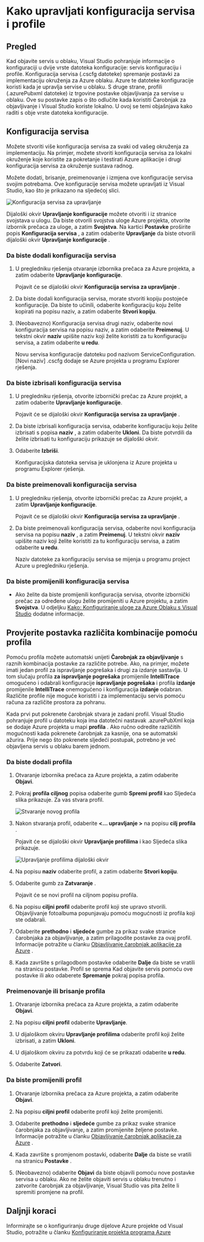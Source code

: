 <properties
   pageTitle="Kako upravljati konfiguracija servisa i profile | Microsoft Azure"
   description="Saznajte kako raditi s konfiguraciju i profili konfiguracije datoteke servisa | koji se spremanje postavki za implementaciju okruženja i objavljivanje postavke za servise u oblaku."
   services="visual-studio-online"
   documentationCenter="na"
   authors="TomArcher"
   manager="douge"
   editor="" />
<tags
   ms.service="multiple"
   ms.devlang="dotnet"
   ms.topic="article"
   ms.tgt_pltfrm="na"
   ms.workload="multiple"
   ms.date="08/15/2016"
   ms.author="tarcher" />

# <a name="how-to-manage-service-configurations-and-profiles"></a>Kako upravljati konfiguracija servisa i profile

## <a name="overview"></a>Pregled

Kad objavite servis u oblaku, Visual Studio pohranjuje informacije o konfiguraciji u dvije vrste datoteka konfiguracije: servis konfiguraciju i profile. Konfiguracija servisa (.cscfg datoteke) spremanje postavki za implementaciju okruženja za Azure oblaku. Azure te datoteke konfiguracije koristi kada je upravlja servise u oblaku. S druge strane, profili (.azurePubxml datoteke) iz trgovine postavke objavljivanja za servise u oblaku. Ove su postavke zapis o što odlučite kada koristiti Čarobnjak za objavljivanje i Visual Studio koriste lokalno. U ovoj se temi objašnjava kako raditi s obje vrste datoteka konfiguracije.

## <a name="service-configurations"></a>Konfiguracija servisa

Možete stvoriti više konfiguracija servisa za svaki od vašeg okruženja za implementaciju. Na primjer, možete stvoriti konfiguracija servisa za lokalni okruženje koje koristite za pokretanje i testirati Azure aplikacije i drugi konfiguracija servisa za okruženje sustava radnog.

Možete dodati, brisanje, preimenovanje i izmjena ove konfiguracije servisa svojim potrebama. Ove konfiguracije servisa možete upravljati iz Visual Studio, kao što je prikazano na sljedećoj slici.

![Konfiguracija servisa za upravljanje](./media/vs-azure-tools-service-configurations-and-profiles-how-to-manage/manage-service-config.png)

Dijaloški okvir **Upravljanje konfiguracije** možete otvoriti i iz stranice svojstava u ulogu. Da biste otvorili svojstva uloge Azure projekta, otvorite izbornik prečaca za uloge, a zatim **Svojstva**. Na kartici **Postavke** proširite popis **Konfiguracija servisa** , a zatim odaberite **Upravljanje** da biste otvorili dijaloški okvir **Upravljanje konfiguracije** .

### <a name="to-add-a-service-configuration"></a>Da biste dodali konfiguracija servisa

1. U pregledniku rješenja otvaranje izbornika prečaca za Azure projekta, a zatim odaberite **Upravljanje konfiguracije**.

    Pojavit će se dijaloški okvir **Konfiguracija servisa za upravljanje** .

1. Da biste dodali konfiguracija servisa, morate stvoriti kopiju postojeće konfiguracije. Da biste to učinili, odaberite konfiguraciju koju želite kopirati na popisu naziv, a zatim odaberite **Stvori kopiju**.

1. (Neobavezno) Konfiguracija servisa drugi naziv, odaberite novi konfiguracija servisa na popisu naziv, a zatim odaberite **Preimenuj**. U tekstni okvir **naziv** upišite naziv koji želite koristiti za tu konfiguraciju servisa, a zatim odaberite **u redu**.

    Novu servisa konfiguracije datoteku pod nazivom ServiceConfiguration. [Novi naziv] .cscfg dodaje se Azure projekta u programu Explorer rješenja.


### <a name="to-delete-a-service-configuration"></a>Da biste izbrisali konfiguracija servisa

1. U pregledniku rješenja, otvorite izbornički prečac za Azure projekt, a zatim odaberite **Upravljanje konfiguracije**.

    Pojavit će se dijaloški okvir **Konfiguracija servisa za upravljanje** .

1. Da biste izbrisali konfiguracija servisa, odaberite konfiguraciju koju želite izbrisati s popisa **naziv** , a zatim odaberite **Ukloni**. Da biste potvrdili da želite izbrisati tu konfiguraciju prikazuje se dijaloški okvir.

1. Odaberite **Izbriši**.

     Konfiguracijska datoteka servisa je uklonjena iz Azure projekta u programu Explorer rješenja.


### <a name="to-rename-a-service-configuration"></a>Da biste preimenovali konfiguracija servisa

1. U pregledniku rješenja, otvorite izbornički prečac za Azure projekt, a zatim **Upravljanje konfiguracije**.

    Pojavit će se dijaloški okvir **Konfiguracija servisa za upravljanje** .

1. Da biste preimenovali konfiguracija servisa, odaberite novi konfiguracija servisa na popisu **naziv** , a zatim **Preimenuj**. U tekstni okvir **naziv** upišite naziv koji želite koristiti za tu konfiguraciju servisa, a zatim odaberite **u redu**.

    Naziv datoteke za konfiguraciju servisa se mijenja u programu project Azure u pregledniku rješenja.

### <a name="to-change-a-service-configuration"></a>Da biste promijenili konfiguracija servisa

- Ako želite da biste promijenili konfiguracija servisa, otvorite izbornički prečac za određene ulogu želite promijeniti u Azure projektu, a zatim **Svojstva**. U odjeljku [Kako: Konfiguriranje uloge za Azure Oblaku s Visual Studio](https://msdn.microsoft.com/library/azure/hh369931.aspx) dodatne informacije.

## <a name="make-different-setting-combinations-by-using-profiles"></a>Provjerite postavka različita kombinacije pomoću profila

Pomoću profila možete automatski unijeti **Čarobnjak za objavljivanje** s raznih kombinacija postavke za različite potrebe. Ako, na primjer, možete imati jedan profil za ispravljanje pogrešaka i drugi za izdanje sastavlja. U tom slučaju profila **za ispravljanje pogrešaka** promijenile **IntelliTrace** omogućeno i odabrali konfiguracije **ispravljanje pogrešaka** i profila **izdanje** promijenile **IntelliTrace** onemogućeno i konfiguracija **izdanje** odabran. Različite profile nije moguće koristiti i za implementaciju servis pomoću računa za različite prostora za pohranu.

Kada prvi put pokrenete čarobnjak stvara je zadani profil. Visual Studio pohranjuje profil u datoteku koja ima datotečni nastavak .azurePubXml koja se dodaje Azure projekta u mapi **profila** . Ako ručno odredite različitih mogućnosti kada pokrenete čarobnjak za kasnije, ona se automatski ažurira. Prije nego što pokrenete sljedeći postupak, potrebno je već objavljena servis u oblaku barem jednom.

### <a name="to-add-a-profile"></a>Da biste dodali profila

1. Otvaranje izbornika prečaca za Azure projekta, a zatim odaberite **Objavi**.

1. Pokraj **profila ciljnog** popisa odaberite gumb **Spremi profil** kao Sljedeća slika prikazuje. Za vas stvara profil.

    ![Stvaranje novog profila](./media/vs-azure-tools-service-configurations-and-profiles-how-to-manage/create-new-profile.png)

1. Nakon stvaranja profil, odaberite **<... upravljanje >** na popisu **cilj profila** .

    Pojavit će se dijaloški okvir **Upravljanje profilima** i kao Sljedeća slika prikazuje.

    ![Upravljanje profilima dijaloški okvir](./media/vs-azure-tools-service-configurations-and-profiles-how-to-manage/manage-profiles.png)

1. Na popisu **naziv** odaberite profil, a zatim odaberite **Stvori kopiju**.

1. Odaberite gumb za **Zatvaranje** .

    Pojavit će se novi profil na ciljnom popisu profila.

1. Na popisu **ciljni profil** odaberite profil koji ste upravo stvorili. Objavljivanje fotoalbuma popunjavaju pomoću mogućnosti iz profila koji ste odabrali.

1. Odaberite **prethodno** i **sljedeće** gumbe za prikaz svake stranice čarobnjaka za objavljivanje, a zatim prilagodite postavke za ovaj profil. Informacije potražite u članku [Objavljivanje čarobnjak aplikacije za Azure](http://go.microsoft.com/fwlink/p/?LinkID=623085) .

1. Kada završite s prilagodbom postavke odaberite **Dalje** da biste se vratili na stranicu postavke. Profil se sprema Kad objavite servis pomoću ove postavke ili ako odaberete **Spremanje** pokraj popisa profila.

### <a name="to-rename-or-delete-a-profile"></a>Preimenovanje ili brisanje profila

1. Otvaranje izbornika prečaca za Azure projekta, a zatim odaberite **Objavi**.

1. Na popisu **ciljni profil** odaberite **Upravljanje**.

1. U dijaloškom okviru **Upravljanje profilima** odaberite profil koji želite izbrisati, a zatim **Ukloni**.

1. U dijaloškom okviru za potvrdu koji će se prikazati odaberite **u redu**.

1. Odaberite **Zatvori**.

### <a name="to-change-a-profile"></a>Da biste promijenili profil

1. Otvaranje izbornika prečaca za Azure projekta, a zatim odaberite **Objavi**.

1. Na popisu **ciljni profil** odaberite profil koji želite promijeniti.

1. Odaberite **prethodno** i **sljedeće** gumbe za prikaz svake stranice čarobnjaka za objavljivanje, a zatim promijenite željene postavke. Informacije potražite u članku [Objavljivanje čarobnjak aplikacije za Azure](http://go.microsoft.com/fwlink/p/?LinkID=623085) .

1. Kada završite s promjenom postavki, odaberite **Dalje** da biste se vratili na stranicu **Postavke** .

1. (Neobavezno) odaberite **Objavi** da biste objavili pomoću nove postavke servisa u oblaku. Ako ne želite objaviti servis u oblaku trenutno i zatvorite čarobnjak za objavljivanje, Visual Studio vas pita želite li spremiti promjene na profil.

## <a name="next-steps"></a>Daljnji koraci

Informirajte se o konfiguriranju druge dijelove Azure projekte od Visual Studio, potražite u članku [Konfiguriranje projekta programa Azure](http://go.microsoft.com/fwlink/p/?LinkID=623075)
